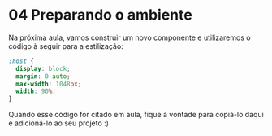 # 04 Preparando o ambiente

Na próxima aula, vamos construir um novo componente e utilizaremos o código à seguir para a estilização:

```css
:host {
  display: block;
  margin: 0 auto;
  max-width: 1048px;
  width: 90%;
}
```

Quando esse código for citado em aula, fique à vontade para copiá-lo daqui e adicioná-lo ao seu projeto :)
